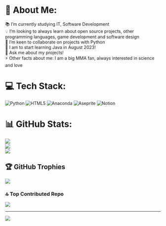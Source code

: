 # 💫 About Me:
📚 I’m currently studying IT, Software Development<br>💡 I’m looking to always learn about open source projects, other programming languages, game development and software design<br>🤝 I’m keen to collaborate on projects with Python<br>🌱 I am to start learning Java in August 2023! <br>💬 Ask me about my projects!<br>⚡ Other facts about me: I am a big MMA fan, always interested in science and love 


# 💻 Tech Stack:
![Python](https://img.shields.io/badge/python-3670A0?style=for-the-badge&logo=python&logoColor=ffdd54) ![HTML5](https://img.shields.io/badge/html5-%23E34F26.svg?style=for-the-badge&logo=html5&logoColor=white) ![Anaconda](https://img.shields.io/badge/Anaconda-%2344A833.svg?style=for-the-badge&logo=anaconda&logoColor=white) ![Aseprite](https://img.shields.io/badge/Aseprite-FFFFFF?style=for-the-badge&logo=Aseprite&logoColor=#7D929E) ![Notion](https://img.shields.io/badge/Notion-%23000000.svg?style=for-the-badge&logo=notion&logoColor=white)
# 📊 GitHub Stats:
![](https://github-readme-stats.vercel.app/api?username=eyadhajj&theme=dark&hide_border=false&include_all_commits=false&count_private=false)<br/>
![](https://github-readme-streak-stats.herokuapp.com/?user=eyadhajj&theme=dark&hide_border=false)<br/>
![](https://github-readme-stats.vercel.app/api/top-langs/?username=eyadhajj&theme=dark&hide_border=false&include_all_commits=false&count_private=false&layout=compact)

## 🏆 GitHub Trophies
![](https://github-profile-trophy.vercel.app/?username=eyadhajj&theme=radical&no-frame=false&no-bg=true&margin-w=4)

### 🔝 Top Contributed Repo
![](https://github-contributor-stats.vercel.app/api?username=eyadhajj&limit=5&theme=monokai&combine_all_yearly_contributions=true)

---
[![](https://visitcount.itsvg.in/api?id=eyadhajj&icon=2&color=0)](https://visitcount.itsvg.in)

<!-- Proudly created with GPRM ( https://gprm.itsvg.in ) -->
